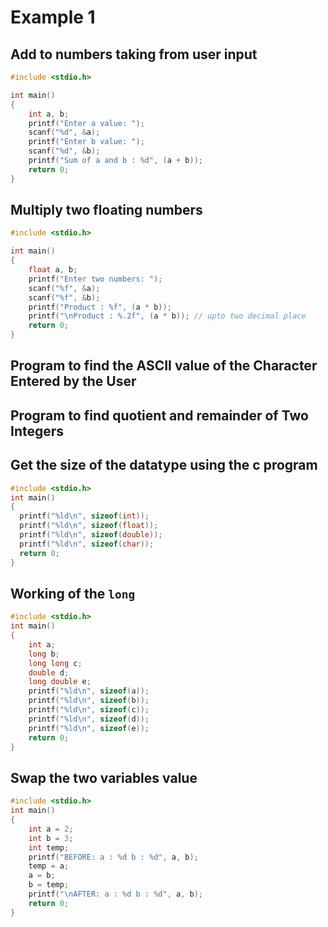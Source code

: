 # Example 1

## Add to numbers taking from user input

```c
#include <stdio.h>

int main()
{
    int a, b;
    printf("Enter a value: ");
    scanf("%d", &a);
    printf("Enter b value: ");
    scanf("%d", &b);
    printf("Sum of a and b : %d", (a + b));
    return 0;
}
```

## Multiply two floating numbers

```c
#include <stdio.h>

int main()
{
    float a, b;
    printf("Enter two numbers: ");
    scanf("%f", &a);
    scanf("%f", &b);
    printf("Product : %f", (a * b));
    printf("\nProduct : %.2f", (a * b)); // upto two decimal place
    return 0;
}
```

## Program to find the ASCII value of the Character Entered by the User

## Program to find quotient and remainder of Two Integers

## Get the size of the datatype using the c program

```c
#include <stdio.h>
int main()
{
  printf("%ld\n", sizeof(int));
  printf("%ld\n", sizeof(float));
  printf("%ld\n", sizeof(double));
  printf("%ld\n", sizeof(char));
  return 0;
}
```

## Working of the `long`

```c
#include <stdio.h>
int main()
{
    int a;
    long b;
    long long c;
    double d;
    long double e;
    printf("%ld\n", sizeof(a));
    printf("%ld\n", sizeof(b));
    printf("%ld\n", sizeof(c));
    printf("%ld\n", sizeof(d));
    printf("%ld\n", sizeof(e));
    return 0;
}
```

## Swap the two variables value

```c
#include <stdio.h>
int main()
{
    int a = 2;
    int b = 3;
    int temp;
    printf("BEFORE: a : %d b : %d", a, b);
    temp = a;
    a = b;
    b = temp;
    printf("\nAFTER: a : %d b : %d", a, b);
    return 0;
}
```
